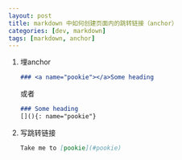```yaml
---
layout: post
title: markdown 中如何创建页面内的跳转链接（anchor）
categories: [dev, markdown]
tags: [markdown, anchor]
---
```


1. 埋anchor

    ~~~ markdown
    ### <a name="pookie"></a>Some heading
    ~~~

    或者

    ~~~ markdown
    ### Some heading
    [](){: name="pookie"}
    ~~~

2. 写跳转链接

    ~~~ markdown
    Take me to [pookie](#pookie)
    ~~~





